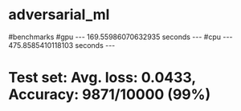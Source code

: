 # adversarial_ml

#benchmarks
#gpu --- 169.55986070632935 seconds ---
#cpu --- 475.8585410118103 seconds ---
# Test set: Avg. loss: 0.0433, Accuracy: 9871/10000 (99%)